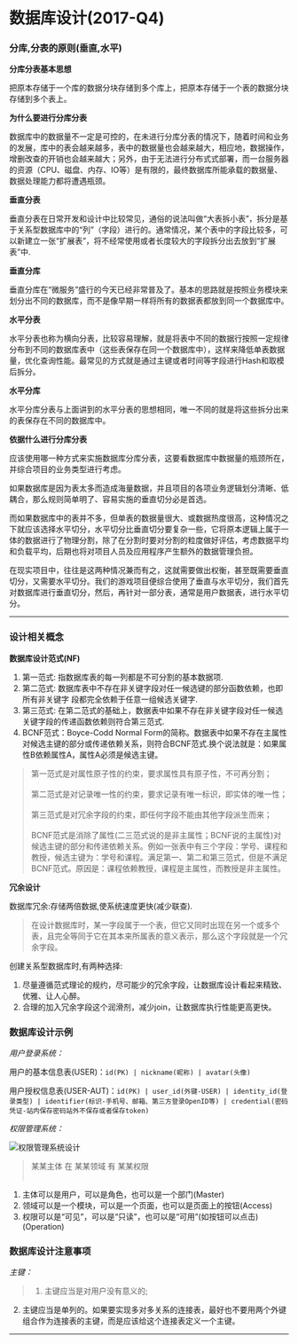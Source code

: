 # 数据库设计(2017-Q4)

### 分库,分表的原则(垂直,水平)

**分库分表基本思想**

把原本存储于一个库的数据分块存储到多个库上，把原本存储于一个表的数据分块存储到多个表上。

**为什么要进行分库分表**

数据库中的数据量不一定是可控的，在未进行分库分表的情况下，随着时间和业务的发展，库中的表会越来越多，表中的数据量也会越来越大，相应地，数据操作，增删改查的开销也会越来越大；另外，由于无法进行分布式式部署，而一台服务器的资源（CPU、磁盘、内存、IO等）是有限的，最终数据库所能承载的数据量、数据处理能力都将遭遇瓶颈。

**垂直分表**

垂直分表在日常开发和设计中比较常见，通俗的说法叫做“大表拆小表”，拆分是基于关系型数据库中的“列”（字段）进行的。通常情况，某个表中的字段比较多，可以新建立一张“扩展表”，将不经常使用或者长度较大的字段拆分出去放到“扩展表”中.

**垂直分库**

垂直分库在“微服务”盛行的今天已经非常普及了。基本的思路就是按照业务模块来划分出不同的数据库，而不是像早期一样将所有的数据表都放到同一个数据库中。

**水平分表**

水平分表也称为横向分表，比较容易理解，就是将表中不同的数据行按照一定规律分布到不同的数据库表中（这些表保存在同一个数据库中），这样来降低单表数据量，优化查询性能。最常见的方式就是通过主键或者时间等字段进行Hash和取模后拆分。

**水平分库**

水平分库分表与上面讲到的水平分表的思想相同，唯一不同的就是将这些拆分出来的表保存在不同的数据库中。

**依据什么进行分库分表**

应该使用哪一种方式来实施数据库分库分表，这要看数据库中数据量的瓶颈所在，并综合项目的业务类型进行考虑。

如果数据库是因为表太多而造成海量数据，并且项目的各项业务逻辑划分清晰、低耦合，那么规则简单明了、容易实施的垂直切分必是首选。

而如果数据库中的表并不多，但单表的数据量很大、或数据热度很高，这种情况之下就应该选择水平切分，水平切分比垂直切分要复杂一些，它将原本逻辑上属于一体的数据进行了物理分割，除了在分割时要对分割的粒度做好评估，考虑数据平均和负载平均，后期也将对项目人员及应用程序产生额外的数据管理负担。

在现实项目中，往往是这两种情况兼而有之，这就需要做出权衡，甚至既需要垂直切分，又需要水平切分。我们的游戏项目便综合使用了垂直与水平切分，我们首先对数据库进行垂直切分，然后，再针对一部分表，通常是用户数据表，进行水平切分。

---

### 设计相关概念

**数据库设计范式(NF)**

1. 第一范式: 指数据库表的每一列都是不可分割的基本数据项.
2. 第二范式: 数据库表中不存在非关键字段对任一候选键的部分函数依赖，也即所有非关键字 段都完全依赖于任意一组候选关键字.
3. 第三范式: 在第二范式的基础上，数据表中如果不存在非关键字段对任一候选关键字段的传递函数依赖则符合第三范式.
4. BCNF范式：Boyce-Codd Normal Form的简称。数据表中如果不存在主属性对候选主键的部分或传递依赖关系，则符合BCNF范式.换个说法就是：如果属性B依赖属性A，属性A必须是候选主键。

> 第一范式是对属性原子性的约束，要求属性具有原子性，不可再分割；<br><br>
第二范式是对记录唯一性的约束，要求记录有唯一标识，即实体的唯一性；<br><br>
第三范式是对冗余字段的约束，即任何字段不能由其他字段派生而来；<br><br>
BCNF范式是消除了属性(二三范式说的是非主属性；BCNF说的主属性)对候选主键的部分和传递依赖关系。例如一张表中有三个字段：学号、课程和教授，候选主键为：学号和课程。满足第一、第二和第三范式，但是不满足BCNF范式。原因是：课程依赖教授，课程是主属性，而教授是非主属性。

**冗余设计**

数据库冗余:存储两倍数据,使系统速度更快(减少联查).

> 在设计数据库时，某一字段属于一个表，但它又同时出现在另一个或多个表，且完全等同于它在其本来所属表的意义表示，那么这个字段就是一个冗余字段。

创建关系型数据库时,有两种选择:

1. 尽量遵循范式理论的规约，尽可能少的冗余字段，让数据库设计看起来精致、优雅、让人心醉。
2. 合理的加入冗余字段这个润滑剂，减少join，让数据库执行性能更高更快。

### 数据库设计示例

*用户登录系统：*

用户的基本信息表(USER)：`id(PK) | nickname(昵称) | avatar(头像)`

用户授权信息表(USER-AUT)：`id(PK) | user_id(外键-USER) | identity_id(登录类型) | identifier(标识-手机号、邮箱、第三方登录OpenID等) | credential(密码凭证-站内保存密码站外不保存或者保存token)`

*权限管理系统：*

![权限管理系统设计](/img/posts/privilege-design.png)

> 某某主体 在 某某领域 有 某某权限<br><br>
1. 主体可以是用户，可以是角色，也可以是一个部门(Master)
2. 领域可以是一个模块，可以是一个页面，也可以是页面上的按钮(Access)
3. 权限可以是“可见”，可以是“只读”，也可以是“可用”(如按钮可以点击)(Operation)

### 数据库设计注意事项

*主键：*

> 1. 主键应当是对用户没有意义的;
2. 主键应当是单列的。如果要实现多对多关系的连接表，最好也不要用两个外键组合作为连接表的主键，而是应该给这个连接表定义一个主键。

---

